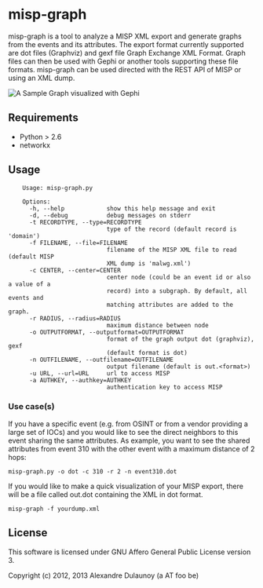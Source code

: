 misp-graph
==========

misp-graph is a tool to analyze a MISP XML export and generate graphs from
the events and its attributes. The export format currently supported are dot files (Graphviz)
and gexf file Graph Exchange XML Format. Graph files can then be used with Gephi or another
tools supporting these file formats. misp-graph can be used directed with the REST API of MISP or using
an XML dump.

![A Sample Graph visualized with Gephi](https://raw.github.com/MISP/misp-graph/master/sample/sample.png)

Requirements
------------

* Python > 2.6
* networkx

Usage
-----

        Usage: misp-graph.py

        Options:
          -h, --help            show this help message and exit
          -d, --debug           debug messages on stderr
          -t RECORDTYPE, --type=RECORDTYPE
                                type of the record (default record is 'domain')
          -f FILENAME, --file=FILENAME
                                filename of the MISP XML file to read (default MISP
                                XML dump is 'malwg.xml')
          -c CENTER, --center=CENTER
                                center node (could be an event id or also a value of a
                                record) into a subgraph. By default, all events and
                                matching attributes are added to the graph.
          -r RADIUS, --radius=RADIUS
                                maximum distance between node
          -o OUTPUTFORMAT, --outputformat=OUTPUTFORMAT
                                format of the graph output dot (graphviz), gexf
                                (default format is dot)
          -n OUTFILENAME, --outfilename=OUTFILENAME
                                output filename (default is out.<format>)
          -u URL, --url=URL     url to access MISP
          -a AUTHKEY, --authkey=AUTHKEY
                                authentication key to access MISP


### Use case(s)

If you have a specific event (e.g. from OSINT or from a vendor providing a large set of IOCs) and you would like to see the direct neighbors to this event sharing
the same attributes. As example, you want to see the shared attributes from event 310 with the other event with a maximum distance of 2 hops:

    misp-graph.py -o dot -c 310 -r 2 -n event310.dot


If you would like to make a quick visualization of your MISP export, there will be a file called out.dot containing the XML in dot format.

    misp-graph -f yourdump.xml

License
-------

This software is licensed under GNU Affero General Public License version 3.

Copyright (c) 2012, 2013 Alexandre Dulaunoy (a AT foo be)

